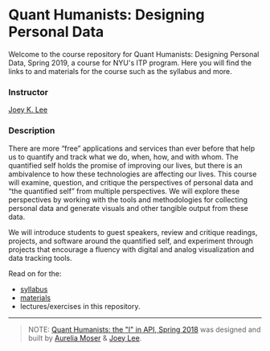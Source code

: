 # Quant Humanists: Designing Personal Data

Welcome to the course repository for Quant Humanists: Designing Personal Data, Spring 2019, a course for NYU's ITP program. Here you will find the links to and materials for the course such as the syllabus and more.

### Instructor

[Joey K. Lee](www.jk-lee.com)

### Description

There are more “free” applications and services than ever before that help us to quantify and track what we do, when, how, and with whom. The quantified self holds the promise of improving our lives, but there is an ambivalence to how these technologies are affecting our lives. This course will examine, question, and critique the perspectives of personal data and “the quantified self” from multiple perspectives. We will explore these perspectives by working with the tools and methodologies for collecting personal data and generate visuals and other tangible output from these data. 

We will introduce students to guest speakers, review and critique readings, projects, and software around the quantified self, and experiment through projects that encourage a fluency with digital and analog visualization and data tracking tools.

Read on for the:
- [syllabus](SYLLABUS.md)
- [materials](MATERIALS.md)
- lectures/exercises in this repository.

***

> NOTE: [Quant Humanists: the "I" in API, Spring 2018](https://github.com/joeyklee/quant-humanists-2018) was designed and built by [Aurelia Moser](http://aureliamoser.com/) & [Joey Lee](http://www.jk-lee.com). 

